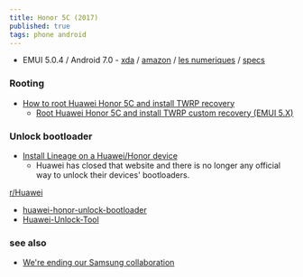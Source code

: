```yaml
---
title: Honor 5C (2017)
published: true
tags: phone android
---
```

- EMUI 5.0.4 / Android 7.0 - [xda](https://xdaforums.com/c/honor-5c.5548/) / [amazon](https://www.amazon.fr/gp/product/B01GTOMDIC/ref=ppx_yo_dt_b_search_asin_title?ie=UTF8&psc=1) / [les numeriques](https://www.lesnumeriques.com/telephone-portable/honor-5c-p32605/test.html) / [specs](https://www.devicespecifications.com/en/model/f1483bab)

### Rooting
- [How to root Huawei Honor 5C and install TWRP recovery](https://skyneel.com/install-twrp-recovery-and-root-huawei-honor-5c)
	- [Root Huawei Honor 5C and install TWRP custom recovery (EMUI 5.X)](https://xdaforums.com/t/guide-root-huawei-honor-5c-and-install-twrp-custom-recovery-emui-5-x.3712547/)
    
### Unlock bootloader
- [Install Lineage on a Huawei/Honor device ](https://www.reddit.com/r/LineageOS/comments/a54e4w/install_lineage_on_a_huaweihonor_device/)
	- Huawei has closed that website and there is no longer any official way to unlock their devices' bootloaders. 

[r/Huawei](https://www.reddit.com/r/Huawei/comments/usau9n/2_programs_to_unlock_huawei_and_honor_devices/)
- [huawei-honor-unlock-bootloader](https://github.com/programminghoch10/huawei-honor-bootloader-bruteforce) 
- [Huawei-Unlock-Tool](https://github.com/werasik2aa/Huawei-Unlock-Tool/)


### see also
- [	We're ending our Samsung collaboration](https://news.ycombinator.com/item?id=40456107)
